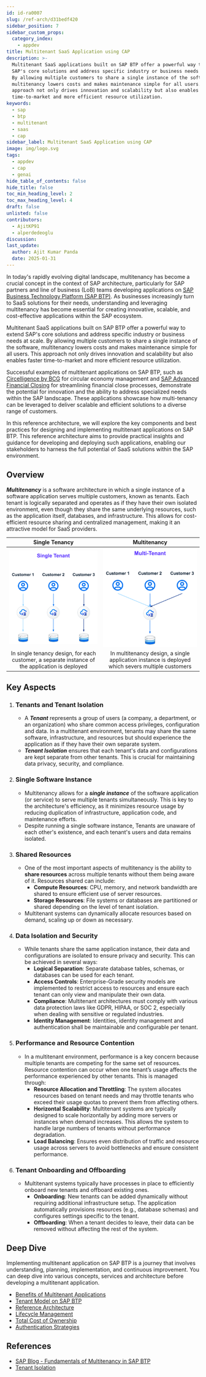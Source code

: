```yaml
---
id: id-ra0007
slug: /ref-arch/d31bedf420
sidebar_position: 7
sidebar_custom_props:
  category_index:
    - appdev
title: Multitenant SaaS Application using CAP
description: >-
  Multitenant SaaS applications built on SAP BTP offer a powerful way to extend
  SAP's core solutions and address specific industry or business needs at scale.
  By allowing multiple customers to share a single instance of the software,
  multitenancy lowers costs and makes maintenance simple for all users. This
  approach not only drives innovation and scalability but also enables faster
  time-to-market and more efficient resource utilization.
keywords:
  - sap
  - btp
  - multitenant
  - saas
  - cap
sidebar_label: Multitenant SaaS Application using CAP
image: img/logo.svg
tags:
  - appdev
  - cap
  - genai
hide_table_of_contents: false
hide_title: false
toc_min_heading_level: 2
toc_max_heading_level: 4
draft: false
unlisted: false
contributors:
  - AjitKP91
  - alperdedeoglu
discussion: 
last_update:
  author: Ajit Kumar Panda
  date: 2025-01-31
---
```


In today's rapidly evolving digital landscape, multitenancy has become a crucial concept in the context of SAP architecture, particularly for SAP partners and line of business (LoB) teams developing applications on [SAP Business Technology Platform (SAP BTP)](https://www.sap.com/india/products/technology-platform.html). As businesses increasingly turn to SaaS solutions for their needs, understanding and leveraging multitenancy has become essential for creating innovative, scalable, and cost-effective applications within the SAP ecosystem.

Multitenant SaaS applications built on SAP BTP offer a powerful way to extend SAP's core solutions and address specific industry or business needs at scale. By allowing multiple customers to share a single instance of the software, multitenancy lowers costs and makes maintenance simple for all users. This approach not only drives innovation and scalability but also enables faster time-to-market and more efficient resource utilization.

Successful examples of multitenant applications on SAP BTP, such as [Circelligence by BCG](https://www.bcg.com/capabilities/climate-change-sustainability/circular-economy-circelligence) for circular economy management and [SAP Advanced Financial Closing](https://www.sap.com/products/financial-management/advanced-financial-closing.html) for streamlining financial close processes, demonstrate the potential for innovation and the ability to address specialized needs within the SAP landscape. These applications showcase how multi-tenancy can be leveraged to deliver scalable and efficient solutions to a diverse range of customers.

In this reference architecture, we will explore the key components and best practices for designing and implementing multitenant applications on SAP BTP. This reference architecture aims to provide practical insights and guidance for developing and deploying such applications, enabling our stakeholders to harness the full potential of SaaS solutions within the SAP environment.

## Overview

**_Multitenancy_** is a software architecture in which a single instance of a software application serves multiple customers, known as tenants. Each tenant is logically separated and operates as if they have their own isolated environment, even though they share the same underlying resources, such as the application itself, databases, and infrastructure. This allows for cost-efficient resource sharing and centralized management, making it an attractive model for SaaS providers.

| Single Tenancy | Multitenancy |
|:---:|:---:|
|![single-tenant](images/single-tenant.svg)|![multi-tenant](images/multi-tenant.svg)|
|In single tenancy design, for each customer, a separate instance of the application is deployed|In multitenancy design, a single application instance is deployed which severs multiple customers |

## Key Aspects

1.  ### Tenants and Tenant Isolation
    - A **_Tenant_** represents a group of users (a company, a department, or an organization) who share common access privileges, configuration and data. In a multitenant environment, tenants may share the same software, infrastructure, and resources but should experience the application as if they have their own separate system.
    - **_Tenant Isolation_** ensures that each tenant's data and configurations are kept separate from other tenants. This is crucial for maintaining data privacy, security, and compliance.
2.	### Single Software Instance
    - Multitenancy allows for a **_single instance_** of the software application (or service) to serve multiple tenants simultaneously. This is key to the architecture's efficiency, as it minimizes resource usage by reducing duplication of infrastructure, application code, and maintenance efforts.
    - Despite running a single software instance, Tenants are unaware of each other's existence, and each tenant's users and data remains isolated.
3.	### Shared Resources
    - One of the most important aspects of multitenancy is the ability to **share resources** across multiple tenants without them being aware of it. Resources shared can include:
      - **Compute Resources**: CPU, memory, and network bandwidth are shared to ensure efficient use of server resources.
      - **Storage Resources**: File systems or databases are partitioned or shared depending on the level of tenant isolation.
    - Multitenant systems can dynamically allocate resources based on demand, scaling up or down as necessary.    
4.	### Data Isolation and Security
    - While tenants share the same application instance, their data and configurations are isolated to ensure privacy and security. This can be achieved in several ways:
      - **Logical Separation**: Separate database tables, schemas, or databases can be used for each tenant.
      - **Access Controls**: Enterprise-Grade security models are implemented to restrict access to resources and ensure each tenant can only view and manipulate their own data.
      - **Compliance**: Multitenant architectures must comply with various data protection laws like GDPR, HIPAA, or SOC 2, especially when dealing with sensitive or regulated industries.
      - **Identity Management**: Identities, identity management and authentication shall be maintainable and configurable per tenant.
5. ### Performance and Resource Contention
    - In a multitenant environment, performance is a key concern because multiple tenants are competing for the same set of resources. Resource contention can occur when one tenant’s usage affects the performance experienced by other tenants. This is managed through:
      - **Resource Allocation and Throttling**: The system allocates resources based on tenant needs and may throttle tenants who exceed their usage quotas to prevent them from affecting others.
      - **Horizontal Scalability**: Multitenant systems are typically designed to scale horizontally by adding more servers or instances when demand increases. This allows the system to handle large numbers of tenants without performance degradation.
      - **Load Balancing**: Ensures even distribution of traffic and resource usage across servers to avoid bottlenecks and ensure consistent performance.
6.  ### Tenant Onboarding and Offboarding
    - Multitenant systems typically have processes in place to efficiently onboard new tenants and offboard existing ones.
      - **Onboarding**: New tenants can be added dynamically without requiring additional infrastructure setup. The application automatically provisions resources (e.g., database schemas) and configures settings specific to the tenant.
      - **Offboarding**: When a tenant decides to leave, their data can be removed without affecting the rest of the system.

## Deep Dive
Implementing multitenant application on SAP BTP is a journey that involves understanding, planning, implementation, and continuous improvement. You can deep dive into various concepts, services and architecture before developing a multitenant application.
- [Benefits of Multitenant Applications](2-mt-benefits/readme.md)
- [Tenant Model on SAP BTP](3-mt-models/readme.md)
- [Reference Architecture](5-mt-architecture/readme.md)
- [Lifecycle Management](4-mt-lifecycle/readme.md)
- [Total Cost of Ownership](6-mt-tco/readme.md)
- [Authentication Strategies](7-mt-authentication/readme.md)

## References
- [SAP Blog - Fundamentals of Multitenancy in SAP BTP](https://community.sap.com/t5/technology-blogs-by-sap/fundamentals-of-multitenancy-in-sap-btp/ba-p/13527283)
- [Tenant Isolation](https://docs.aws.amazon.com/whitepapers/latest/saas-architecture-fundamentals/tenant-isolation.html)